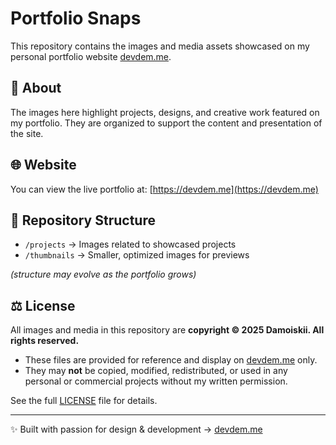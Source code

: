 # Portfolio Snaps

This repository contains the images and media assets showcased on my personal portfolio website [devdem.me](https://devdem.me).

## 📸 About
The images here highlight projects, designs, and creative work featured on my portfolio. They are organized to support the content and presentation of the site.

## 🌐 Website
You can view the live portfolio at: [https://devdem.me](https://devdem.me)

## 📂 Repository Structure
- `/projects` → Images related to showcased projects  
- `/thumbnails` → Smaller, optimized images for previews   

*(structure may evolve as the portfolio grows)*

## ⚖️ License
All images and media in this repository are **copyright © 2025 Damoiskii. All rights reserved.**

- These files are provided for reference and display on [devdem.me](https://devdem.me) only.  
- They may **not** be copied, modified, redistributed, or used in any personal or commercial projects without my written permission.  

See the full [LICENSE](./LICENSE) file for details.

---
✨ Built with passion for design & development → [devdem.me](https://devdem.me)

